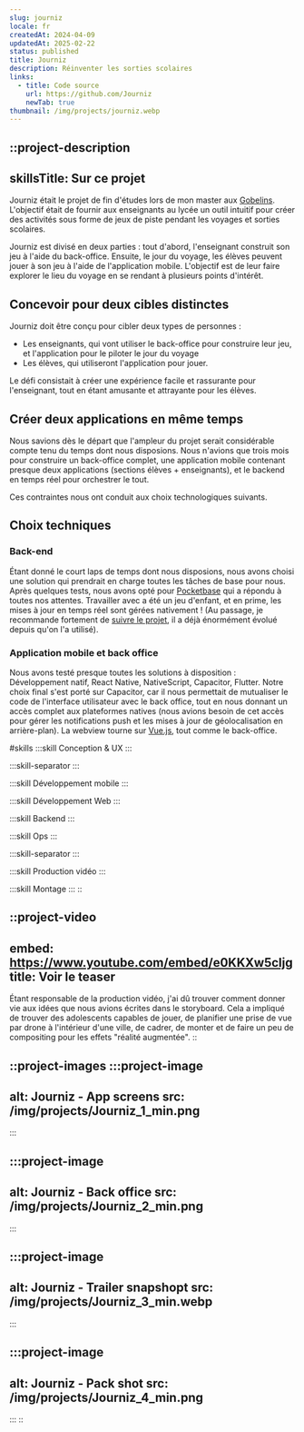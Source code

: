 ```yaml
---
slug: journiz
locale: fr
createdAt: 2024-04-09
updatedAt: 2025-02-22
status: published
title: Journiz
description: Réinventer les sorties scolaires
links:
  - title: Code source
    url: https://github.com/Journiz
    newTab: true
thumbnail: /img/projects/journiz.webp
---
```


::project-description
---
skillsTitle: Sur ce projet
---
Journiz était le projet de fin d'études lors de mon master aux [Gobelins](https://www.gobelins.fr/). L'objectif était de fournir aux enseignants au lycée un outil intuitif pour créer des activités sous forme de jeux de piste pendant les voyages et sorties scolaires.

Journiz est divisé en deux parties : tout d'abord, l'enseignant construit son jeu à l'aide du back-office. Ensuite, le jour du voyage, les élèves peuvent jouer à son jeu à l'aide de l'application mobile. L'objectif est de leur faire explorer le lieu du voyage en se rendant à plusieurs points d'intérêt.

## Concevoir pour deux cibles distinctes

Journiz doit être conçu pour cibler deux types de personnes :

- Les enseignants, qui vont utiliser le back-office pour construire leur jeu, et l'application pour le piloter le jour du voyage
- Les élèves, qui utiliseront l'application pour jouer.

Le défi consistait à créer une expérience facile et rassurante pour l'enseignant, tout en étant amusante et attrayante pour les élèves.

## Créer deux applications en même temps

Nous savions dès le départ que l'ampleur du projet serait considérable compte tenu du temps dont nous disposions. Nous n'avions que trois mois pour construire un back-office complet, une application mobile contenant presque deux applications (sections élèves + enseignants), et le backend en temps réel pour orchestrer le tout.

Ces contraintes nous ont conduit aux choix technologiques suivants.

## Choix techniques

### Back-end

Étant donné le court laps de temps dont nous disposions, nous avons choisi une solution qui prendrait en charge toutes les tâches de base pour nous. Après quelques tests, nous avons opté pour [Pocketbase](https://pocketbase.io/) qui a répondu à toutes nos attentes. Travailler avec a été un jeu d'enfant, et en prime, les mises à jour en temps réel sont gérées nativement ! (Au passage, je recommande fortement de [suivre le projet](https://github.com/pocketbase/pocketbase), il a déjà énormément évolué depuis qu'on l'a utilisé).

### Application mobile et back office

Nous avons testé presque toutes les solutions à disposition : Développement natif, React Native, NativeScript, Capacitor, Flutter. Notre choix final s'est porté sur Capacitor, car il nous permettait de mutualiser le code de l'interface utilisateur avec le back office, tout en nous donnant un accès complet aux plateformes natives (nous avions besoin de cet accès pour gérer les notifications push et les mises à jour de géolocalisation en arrière-plan). La webview tourne sur [Vue.js](https://www.vuejs.org/), tout comme le back-office.

#skills
  :::skill
  Conception & UX
  :::

  :::skill-separator
  :::

  :::skill
  Développement mobile
  :::

  :::skill
  Développement Web
  :::

  :::skill
  Backend
  :::

  :::skill
  Ops
  :::

  :::skill-separator
  :::

  :::skill
  Production vidéo
  :::

  :::skill
  Montage
  :::
::

::project-video
---
embed: https://www.youtube.com/embed/e0KKXw5cIjg
title: Voir le teaser
---
Étant responsable de la production vidéo, j'ai dû trouver comment donner vie aux idées que nous avions écrites dans le storyboard. Cela a impliqué de trouver des adolescents capables de jouer, de planifier une prise de vue par drone à l'intérieur d'une ville, de cadrer, de monter et de faire un peu de compositing pour les effets "réalité augmentée".
::

::project-images
  :::project-image
  ---
  alt: Journiz - App screens
  src: /img/projects/Journiz_1_min.png
  ---
  :::

  :::project-image
  ---
  alt: Journiz - Back office
  src: /img/projects/Journiz_2_min.png
  ---
  :::

  :::project-image
  ---
  alt: Journiz - Trailer snapshopt
  src: /img/projects/Journiz_3_min.webp
  ---
  :::

  :::project-image
  ---
  alt: Journiz - Pack shot
  src: /img/projects/Journiz_4_min.png
  ---
  :::
::

